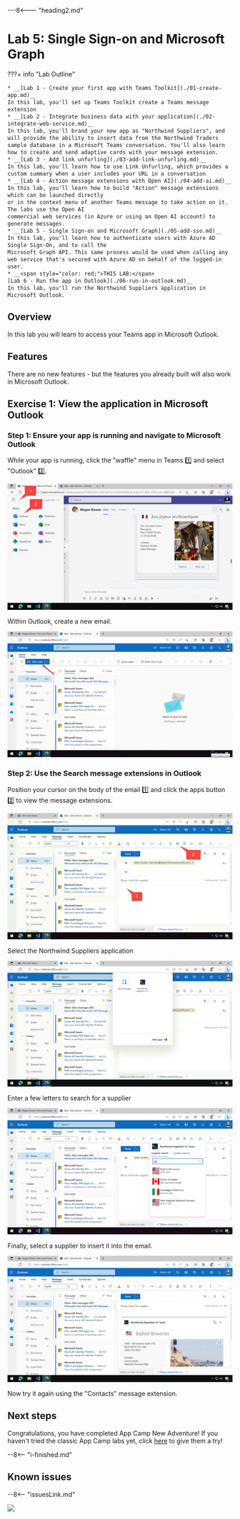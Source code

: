 ---8<--- "heading2.md"

# Lab 5: Single Sign-on and Microsoft Graph

???+ info "Lab Outline"

    * __[Lab 1 - Create your first app with Teams Toolkit](./01-create-app.md)__
    In this lab, you'll set up Teams Toolkit create a Teams message extension
    * __[Lab 2 - Integrate business data with your application](./02-integrate-web-service.md)__
    In this lab, you'll brand your new app as "Northwind Suppliers", and will provide the ability to insert data from the Northwind Traders sample database in a Microsoft Teams conversation. You'll also learn how to create and send adaptive cards with your message extension.
    * __[Lab 3 - Add link unfurling](./03-add-link-unfurling.md)__
    In this lab, you'll learn how to use Link Unfurling, which provides a custom summary when a user includes your URL in a conversation
    * __[Lab 4 - Action message extensions with Open AI](./04-add-ai.md)__
    In this lab, you'll learn how to build "Action" message extensions which can be launched directly
    or in the context menu of another Teams message to take action on it. The labs use the Open AI
    commercial web services (in Azure or using an Open AI account) to generate messages.
    * __[Lab 5 - Single Sign-on and Microsoft Graph](./05-add-sso.md)__
    In this lab, you'll learn how to authenticate users with Azure AD Single Sign-On, and to call the
    Microsoft Graph API. This same process would be used when calling any
    web service that's secured with Azure AD on behalf of the logged-in user.
    * __<span style="color: red;">THIS LAB:</span>
    [Lab 6 - Run the app in Outlook](./06-run-in-outlook.md)__
    In this lab, you'll run the Northwind Suppliers application in Microsoft Outlook.


## Overview

In this lab you will learn to access your Teams app in Microsoft Outlook.

## Features

There are no new features - but the features you already built will also work in Microsoft Outlook.

## Exercise 1: View the application in Microsoft Outlook

### Step 1: Ensure your app is running and navigate to Microsoft Outlook

While your app is running, click the "waffle" menu in Teams 1️⃣ and select "Outlook" 2️⃣.

![Caption](../assets/new-adventure/Lab06-001-Outlook1.png)

Within Outlook, create a new email.

![Caption](../assets/new-adventure/Lab06-002-Outlook2.png)

### Step 2: Use the Search message extensions in Outlook

Position your cursor on the body of the email 1️⃣ and click the apps button 2️⃣ to view the message extensions.

![Caption](../assets/new-adventure/Lab06-003-Outlook3.png)

Select the Northwind Suppliers application

![Caption](../assets/new-adventure/Lab06-004-Outlook4.png)

Enter a few letters to search for a supplier

![Caption](../assets/new-adventure/Lab06-006-Outlook6.png)

Finally, select a supplier to insert it into the email.

![Caption](../assets/new-adventure/Lab06-007-Outlook7.png)

Now try it again using the "Contacts" message extension.

## Next steps

Congratulations, you have completed App Camp New Adventure!
If you haven't tried the classic App Camp labs yet, click [here](/app-camp/aad/A01-begin-app) to give them a try!

--8<-- "i-finished.md"

## Known issues

--8<-- "issuesLink.md"


<img src="https://pnptelemetry.azurewebsites.net/app-camp/new-adventure/Lab06" />

